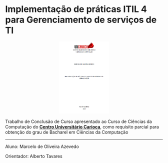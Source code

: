 # Implementação de práticas ITIL 4 para Gerenciamento de serviços de TI

<p align="center">
  <img alt="Unicarioca" src=".github/logo.png" width="160px">
</p>

Trabalho de Conclusão de Curso apresentado ao Curso de Ciências da Computação do **[Centro Universitário Carioca](https://unicarioca.edu.br/)**, como requisito parcial para obtenção do grau de Bacharel em Ciências da Computação

---

Aluno: Marcelo de Oliveira Azevedo

Orientador: Alberto Tavares
